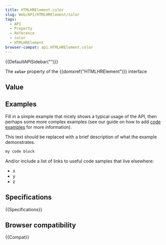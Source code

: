 ```yaml
---
title: HTMLHRElement.color
slug: Web/API/HTMLHRElement/color
tags:
  - API
  - Property
  - Reference
  - color
  - HTMLHRElement
browser-compat: api.HTMLHRElement.color
---
```

{{DefaultAPISidebar("")}}

The **`color`** property of the {{domxref("HTMLHRElement")}} interface 

## Value



## Examples

Fill in a simple example that nicely shows a typical usage of the API, then perhaps some more complex examples (see our guide on how to add [code examples](/en-US/docs/MDN/Contribute/Structures/Code_examples) for more information).

This text should be replaced with a brief description of what the example demonstrates.

```js
my code block
```

And/or include a list of links to useful code samples that live elsewhere:

*   x
*   y
*   z

## Specifications

{{Specifications}}

## Browser compatibility

{{Compat}}


